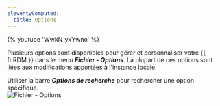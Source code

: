 ```yaml
---
eleventyComputed:
  title: Options
---
```

{% youtube 'WwkN_yxYwno' %}  

Plusieurs options sont disponibles pour gérer et personnaliser votre {{ fr.RDM }} dans le menu ***Fichier - Options***. La plupart de ces options sont liées aux modifications apportées à l'instance locale.  

Utiliser la barre ***Options de recherche*** pour rechercher une option spécifique.  
![Fichier - Options](https://webdevolutions.azureedge.net/docs/fr/rdm/windows/clip11282.png) 
